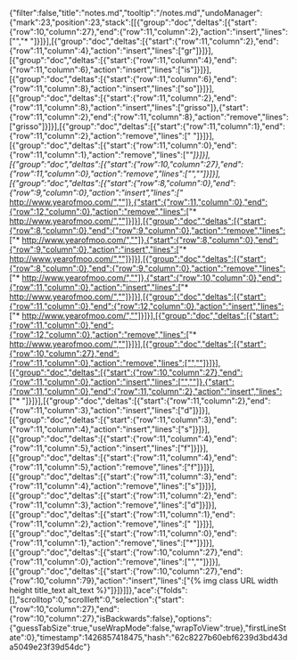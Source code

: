 {"filter":false,"title":"notes.md","tooltip":"/notes.md","undoManager":{"mark":23,"position":23,"stack":[[{"group":"doc","deltas":[{"start":{"row":10,"column":27},"end":{"row":11,"column":2},"action":"insert","lines":["","* "]}]}],[{"group":"doc","deltas":[{"start":{"row":11,"column":2},"end":{"row":11,"column":4},"action":"insert","lines":["gr"]}]}],[{"group":"doc","deltas":[{"start":{"row":11,"column":4},"end":{"row":11,"column":6},"action":"insert","lines":["is"]}]}],[{"group":"doc","deltas":[{"start":{"row":11,"column":6},"end":{"row":11,"column":8},"action":"insert","lines":["so"]}]}],[{"group":"doc","deltas":[{"start":{"row":11,"column":2},"end":{"row":11,"column":8},"action":"insert","lines":["grisso"]},{"start":{"row":11,"column":2},"end":{"row":11,"column":8},"action":"remove","lines":["grisso"]}]}],[{"group":"doc","deltas":[{"start":{"row":11,"column":1},"end":{"row":11,"column":2},"action":"remove","lines":[" "]}]}],[{"group":"doc","deltas":[{"start":{"row":11,"column":0},"end":{"row":11,"column":1},"action":"remove","lines":["*"]}]}],[{"group":"doc","deltas":[{"start":{"row":10,"column":27},"end":{"row":11,"column":0},"action":"remove","lines":["",""]}]}],[{"group":"doc","deltas":[{"start":{"row":8,"column":0},"end":{"row":9,"column":0},"action":"insert","lines":["* http://www.yearofmoo.com/",""]},{"start":{"row":11,"column":0},"end":{"row":12,"column":0},"action":"remove","lines":["* http://www.yearofmoo.com/",""]}]}],[{"group":"doc","deltas":[{"start":{"row":8,"column":0},"end":{"row":9,"column":0},"action":"remove","lines":["* http://www.yearofmoo.com/",""]},{"start":{"row":8,"column":0},"end":{"row":9,"column":0},"action":"insert","lines":["* http://www.yearofmoo.com/",""]}]}],[{"group":"doc","deltas":[{"start":{"row":8,"column":0},"end":{"row":9,"column":0},"action":"remove","lines":["* http://www.yearofmoo.com/",""]},{"start":{"row":10,"column":0},"end":{"row":11,"column":0},"action":"insert","lines":["* http://www.yearofmoo.com/",""]}]}],[{"group":"doc","deltas":[{"start":{"row":11,"column":0},"end":{"row":12,"column":0},"action":"insert","lines":["* http://www.yearofmoo.com/",""]}]}],[{"group":"doc","deltas":[{"start":{"row":11,"column":0},"end":{"row":12,"column":0},"action":"remove","lines":["* http://www.yearofmoo.com/",""]}]}],[{"group":"doc","deltas":[{"start":{"row":10,"column":27},"end":{"row":11,"column":0},"action":"remove","lines":["",""]}]}],[{"group":"doc","deltas":[{"start":{"row":10,"column":27},"end":{"row":11,"column":0},"action":"insert","lines":["",""]},{"start":{"row":11,"column":0},"end":{"row":11,"column":2},"action":"insert","lines":["* "]}]}],[{"group":"doc","deltas":[{"start":{"row":11,"column":2},"end":{"row":11,"column":3},"action":"insert","lines":["d"]}]}],[{"group":"doc","deltas":[{"start":{"row":11,"column":3},"end":{"row":11,"column":4},"action":"insert","lines":["s"]}]}],[{"group":"doc","deltas":[{"start":{"row":11,"column":4},"end":{"row":11,"column":5},"action":"insert","lines":["f"]}]}],[{"group":"doc","deltas":[{"start":{"row":11,"column":4},"end":{"row":11,"column":5},"action":"remove","lines":["f"]}]}],[{"group":"doc","deltas":[{"start":{"row":11,"column":3},"end":{"row":11,"column":4},"action":"remove","lines":["s"]}]}],[{"group":"doc","deltas":[{"start":{"row":11,"column":2},"end":{"row":11,"column":3},"action":"remove","lines":["d"]}]}],[{"group":"doc","deltas":[{"start":{"row":11,"column":1},"end":{"row":11,"column":2},"action":"remove","lines":[" "]}]}],[{"group":"doc","deltas":[{"start":{"row":11,"column":0},"end":{"row":11,"column":1},"action":"remove","lines":["*"]}]}],[{"group":"doc","deltas":[{"start":{"row":10,"column":27},"end":{"row":11,"column":0},"action":"remove","lines":["",""]}]}],[{"group":"doc","deltas":[{"start":{"row":10,"column":27},"end":{"row":10,"column":79},"action":"insert","lines":["{% img class URL width height title_text alt_text %}"]}]}]]},"ace":{"folds":[],"scrolltop":0,"scrollleft":0,"selection":{"start":{"row":10,"column":27},"end":{"row":10,"column":27},"isBackwards":false},"options":{"guessTabSize":true,"useWrapMode":false,"wrapToView":true},"firstLineState":0},"timestamp":1426857418475,"hash":"62c8227b60ebf6239d3bd43da5049e23f39d54dc"}